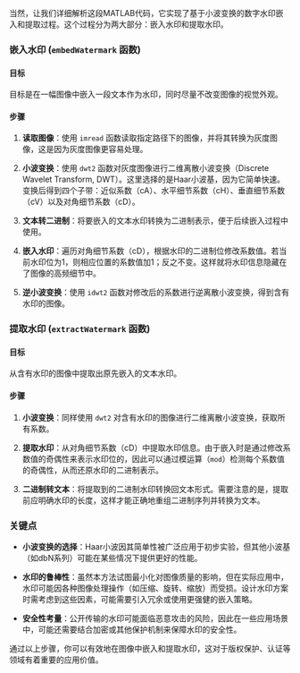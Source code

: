 当然，让我们详细解析这段MATLAB代码，它实现了基于小波变换的数字水印嵌入和提取过程。这个过程分为两大部分：嵌入水印和提取水印。

### 嵌入水印 (`embedWatermark` 函数)

#### 目标
目标是在一幅图像中嵌入一段文本作为水印，同时尽量不改变图像的视觉外观。

#### 步骤

1. **读取图像**：使用 `imread` 函数读取指定路径下的图像，并将其转换为灰度图像，这是因为灰度图像更容易处理。

2. **小波变换**：使用 `dwt2` 函数对灰度图像进行二维离散小波变换（Discrete Wavelet Transform, DWT）。这里选择的是Haar小波基，因为它简单快速。变换后得到四个子带：近似系数（cA）、水平细节系数（cH）、垂直细节系数（cV）以及对角细节系数（cD）。

3. **文本转二进制**：将要嵌入的文本水印转换为二进制表示，便于后续嵌入过程中使用。

4. **嵌入水印**：遍历对角细节系数（cD），根据水印的二进制位修改系数值。若当前水印位为1，则相应位置的系数值加1；反之不变。这样就将水印信息隐藏在了图像的高频细节中。

5. **逆小波变换**：使用 `idwt2` 函数对修改后的系数进行逆离散小波变换，得到含有水印的图像。

### 提取水印 (`extractWatermark` 函数)

#### 目标
从含有水印的图像中提取出原先嵌入的文本水印。

#### 步骤

1. **小波变换**：同样使用 `dwt2` 对含有水印的图像进行二维离散小波变换，获取所有系数。

2. **提取水印**：从对角细节系数（cD）中提取水印信息。由于嵌入时是通过修改系数值的奇偶性来表示水印位的，因此可以通过模运算（`mod`）检测每个系数值的奇偶性，从而还原水印的二进制表示。

3. **二进制转文本**：将提取到的二进制水印转换回文本形式。需要注意的是，提取前应明确水印的长度，这样才能正确地重组二进制序列并转换为文本。

### 关键点

- **小波变换的选择**：Haar小波因其简单性被广泛应用于初步实验，但其他小波基（如dbN系列）可能在某些情况下提供更好的性能。
  
- **水印的鲁棒性**：虽然本方法试图最小化对图像质量的影响，但在实际应用中，水印可能因各种图像处理操作（如压缩、旋转、缩放）而受损。设计水印方案时需考虑到这些因素，可能需要引入冗余或使用更强健的嵌入策略。

- **安全性考量**：公开传输的水印可能面临恶意攻击的风险，因此在一些应用场景中，可能还需要结合加密或其他保护机制来保障水印的安全性。

通过以上步骤，你可以有效地在图像中嵌入和提取水印，这对于版权保护、认证等领域有着重要的应用价值。
